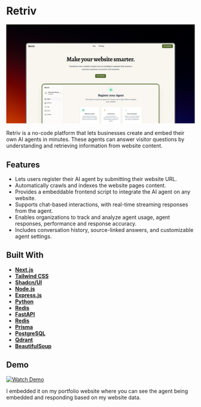 # **Retriv**

![Retriv Screenshot](public/og-image.png)

Retriv is a no-code platform that lets businesses create and embed their own AI agents in minutes. These agents can answer visitor questions by understanding and retrieving information from website content.

## **Features**

- Lets users register their AI agent by submitting their website URL.
- Automatically crawls and indexes the website pages content.
- Provides a embeddable frontend script to integrate the AI agent on any website.
- Supports chat-based interactions, with real-time streaming responses from the agent.
- Enables organizations to track and analyze agent usage, agent responses, performance and response accuracy.
- Includes conversation history, source-linked answers, and customizable agent settings.

## **Built With**

- **[Next.js](https://nextjs.org/)**
- **[Tailwind CSS](https://tailwindcss.com/)**
- **[Shadcn/UI](https://ui.shadcn.com/)**
- **[Node.js](https://nodejs.org/)**
- **[Express.js](https://expressjs.com/)**
- **[Python](https://www.python.org/)**
- **[Redis](https://redis.io/)**
- **[FastAPI](https://fastapi.tiangolo.com/)**
- **[Redis](https://redis.io/)**
- **[Prisma](https://www.prisma.io/)**
- **[PostgreSQL](https://www.postgresql.org/)**
- **[Qdrant](https://qdrant.tech/)**
- **[BeautifulSoup]()**

## **Demo**

[![Watch Demo](https://i.ytimg.com/vi/IfX9UG23yh8/hq720.jpg?sqp=-oaymwFBCNAFEJQDSFryq4qpAzMIARUAAIhCGAHYAQHiAQoIGBACGAY4AUAB8AEB-AH-CYAC0AWKAgwIABABGDEgFSh_MA8=&rs=AOn4CLDsTKMy6lXvvoeY5TydA3jfApVwqw)](https://youtu.be/IfX9UG23yh8)

 I embedded it on my portfolio website where you can see the agent being embedded and responding based on my website data.